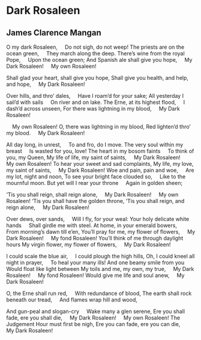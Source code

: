 # Dark Rosaleen
## James Clarence Mangan
O my dark Rosaleen,
    Do not sigh, do not weep!
The priests are on the ocean green,
    They march along the deep.
There’s wine from the royal Pope,
    Upon the ocean green;
And Spanish ale shall give you hope,
    My Dark Rosaleen!
    My own Rosaleen!

Shall glad your heart, shall give you hope,
Shall give you health, and help, and hope,
    My Dark Rosaleen!

Over hills, and thro’ dales,
    Have I roam’d for your sake;
All yesterday I sail’d with sails
    On river and on lake.
The Erne, at its highest flood,
    I dash’d across unseen,
For there was lightning in my blood,
    My Dark Rosaleen!

    My own Rosaleen!
O, there was lightning in my blood,
Red lighten’d thro’ my blood.
    My Dark Rosaleen!


All day long, in unrest,
    To and fro, do I move.
The very soul within my breast
    Is wasted for you, love!
The heart in my bosom faints
    To think of you, my Queen,
My life of life, my saint of saints,
    My Dark Rosaleen!
    My own Rosaleen!
To hear your sweet and sad complaints,
My life, my love, my saint of saints,
    My Dark Rosaleen!
Woe and pain, pain and woe,
    Are my lot, night and noon,
To see your bright face clouded so,
    Like to the mournful moon.
But yet will I rear your throne
    Again in golden sheen;

‘Tis you shall reign, shall reign alone,
    My Dark Rosaleen!
    My own Rosaleen!
‘Tis you shall have the golden throne,
‘Tis you shall reign, and reign alone,
    My Dark Rosaleen!

Over dews, over sands,
    Will I fly, for your weal:
Your holy delicate white hands
    Shall girdle me with steel.
At home, in your emerald bowers,
    From morning’s dawn till e’en,
You’ll pray for me, my flower of flowers,
    My Dark Rosaleen!
    My fond Rosaleen!
You’ll think of me through daylight hours
My virgin flower, my flower of flowers,
    My Dark Rosaleen!

I could scale the blue air,
    I could plough the high hills,
Oh, I could kneel all night in prayer,
    To heal your many ills!
And one beamy smile from you
    Would float like light between
My toils and me, my own, my true,
    My Dark Rosaleen!
    My fond Rosaleen!
Would give me life and soul anew,
    My Dark Rosaleen!

O, the Erne shall run red,
    With redundance of blood,
The earth shall rock beneath our tread,
    And flames wrap hill and wood,

And gun-peal and slogan-cry
    Wake many a glen serene,
Ere you shall fade, ere you shall die,
    My Dark Rosaleen!
    My own Rosaleen!
The Judgement Hour must first be nigh,
Ere you can fade, ere you can die,
    My Dark Rosaleen!